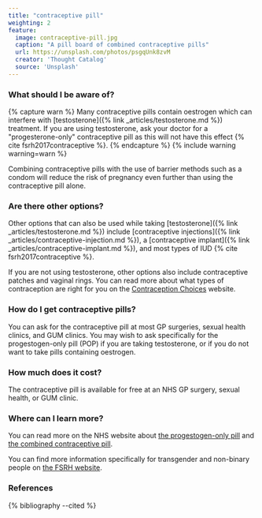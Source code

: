 ```yaml
---
title: "contraceptive pill"
weighting: 2
feature:
  image: contraceptive-pill.jpg
  caption: "A pill board of combined contraceptive pills"
  url: https://unsplash.com/photos/psgqUnk8zvM
  creator: 'Thought Catalog'
  source: 'Unsplash'
---
```


### What should I be aware of?

{% capture warn %}
Many contraceptive pills contain oestrogen which can interfere with [testosterone]({% link _articles/testosterone.md %}) treatment. If you are using testosterone, ask your doctor for a "progesterone-only" contraceptive pill as this will not have this effect {% cite fsrh2017contraceptive %}.
{% endcapture %}
{% include warning warning=warn %}

Combining contraceptive pills with the use of barrier methods such as a condom will reduce the risk of pregnancy even further than using the contraceptive pill alone.

### Are there other options?

Other options that can also be used while taking [testosterone]({% link _articles/testosterone.md %}) include [contraceptive injections]({% link _articles/contraceptive-injection.md %}), a [contraceptive implant]({% link _articles/contraceptive-implant.md %}), and most types of IUD {% cite fsrh2017contraceptive %}.

If you are not using testosterone, other options also include contraceptive patches and vaginal rings. You can read more about what types of contraception are right for you on the [Contraception Choices](https://www.contraceptionchoices.org/whats-right-for-me) website.

### How do I get contraceptive pills?

You can ask for the contraceptive pill at most GP surgeries, sexual health clinics, and GUM clinics. You may wish to ask specifically for the progestogen-only pill (POP) if you are taking testosterone, or if you do not want to take pills containing oestrogen.

### How much does it cost?

The contraceptive pill is available for free at an NHS GP surgery, sexual health, or GUM clinic.

### Where can I learn more?

You can read more on the NHS website about [the progestogen-only pill](https://www.nhs.uk/conditions/contraception/the-pill-progestogen-only/) and [the combined contraceptive pill](https://www.nhs.uk/conditions/contraception-guide/pages/combined-contraceptive-pill.aspx).

You can find more information specifically for transgender and non-binary people on [the FSRH website](https://www.fsrh.org/Common/Uploaded%20files/documents/contraceptive-choices-and-sexual-health-for-transgender-non-binary-people-oct-2017.pdf).

### References

{% bibliography --cited %}
